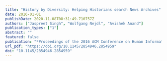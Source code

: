 ```yaml
---
title: "History by Diversity: Helping Historians search News Archives"
date: 2016-01-01
publishDate: 2020-11-08T08:31:49.710757Z
authors: ["Jaspreet Singh", "Wolfgang Nejdl", "Avishek Anand"]
publication_types: ["1"]
abstract: ""
featured: false
publication: "*Proceedings of the 2016 ACM Conference on Human Information Interaction and Retrieval, CHIIR 2016, Carrboro, North Carolina, USA, March 13-17, 2016*"
url_pdf: "https://doi.org/10.1145/2854946.2854959"
doi: "10.1145/2854946.2854959"
---
```


